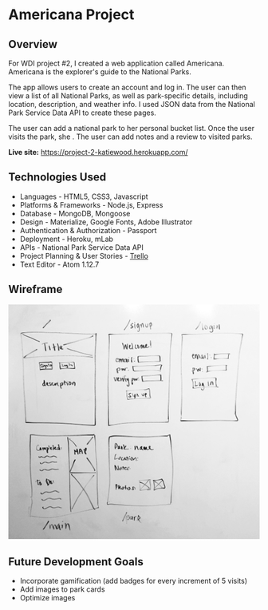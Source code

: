 # Americana Project

## Overview

For WDI project #2, I created a web application called Americana. Americana is the explorer's guide to the National Parks.

The app allows users to create an account and log in. The user can then view a list of all National Parks, as well as park-specific details, including location, description, and weather info. I used JSON data from the National Park Service Data API to create these pages.

The user can add a national park to her personal bucket list. Once the user visits the park, she . The user can add notes and a review to visited parks.  

**Live site:** https://project-2-katiewood.herokuapp.com/

## Technologies Used

- Languages - HTML5, CSS3, Javascript
- Platforms & Frameworks - Node.js, Express
- Database - MongoDB, Mongoose
- Design - Materialize, Google Fonts, Adobe Illustrator
- Authentication & Authorization - Passport
- Deployment - Heroku, mLab
- APIs - National Park Service Data API
- Project Planning & User Stories - [Trello](https://trello.com/b/cqbXHWEp/wdi-project-2)
- Text Editor - Atom 1.12.7

## Wireframe

![Wireframe](/public/images/americana_wireframe.jpg)

## Future Development Goals

- Incorporate gamification (add badges for every increment of 5 visits)
- Add images to park cards
- Optimize images
